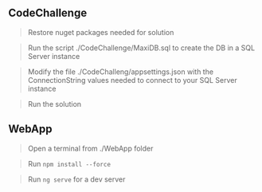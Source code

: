 ## CodeChallenge

  > Restore nuget packages needed for solution
  
  > Run the script ./CodeChallenge/MaxiDB.sql to create the DB in a SQL Server instance

  > Modify the file ./CodeChalleng/appsettings.json with the ConnectionString values needed to connect to your SQL Server instance

  > Run the solution

## WebApp

  > Open a terminal from ./WebApp folder

  > Run `npm install --force`
    
  > Run `ng serve` for a dev server
